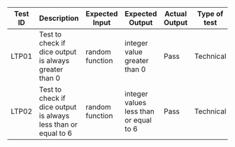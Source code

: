

 | Test ID | Description | Expected Input | Expected Output | Actual Output | Type of test |
|---|---|---|---|---|---|
| LTP01 | Test to check if dice output is always greater than 0 | random function | integer value greater than 0 | Pass | Technical|
|LTP02 | Test to check if dice output is always less than or equal to 6 | random function | integer values less than or equal to 6 | Pass | Technical
